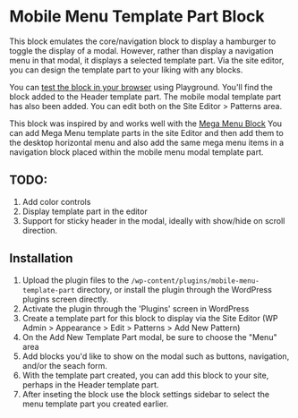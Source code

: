 # Mobile Menu Template Part Block

This block emulates the core/navigation block to display a hamburger to toggle the display of a modal. 
However, rather than display a navigation menu in that modal, it displays a selected template part. 
Via the site editor, you can design the template part to your liking with any blocks.

You can [test the block in your browser](https://playground.wordpress.net/?blueprint-url=https://raw.githubusercontent.com/colinduwe/mobile-menu-template-part/main/_playground/blueprint.json) using Playground. You'll find the block added to the Header template part. The mobile modal template part has also been added. You can edit both on the Site Editor > Patterns area.

This block was inspired by and works well with the [Mega Menu Block](https://developer.wordpress.org/news/2024/02/29/an-introduction-to-block-based-mega-menus/)
You can add Mega Menu template parts in the site Editor and then add them to the desktop horizontal menu and also add the same mega menu items in a navigation block placed within the mobile menu modal template part.

## TODO:
1. Add color controls
2. Display template part in the editor
3. Support for sticky header in the modal, ideally with show/hide on scroll direction.

## Installation

1. Upload the plugin files to the `/wp-content/plugins/mobile-menu-template-part` directory, or install the plugin through the WordPress plugins screen directly.
2. Activate the plugin through the 'Plugins' screen in WordPress
3. Create a template part for this block to display via the Site Editor (WP Admin > Appearance > Edit > Patterns > Add New Pattern)
4. On the Add New Template Part modal, be sure to choose the "Menu" area
5. Add blocks you'd like to show on the modal such as buttons, navigation, and/or the seach form.
6. With the template part created, you can add this block to your site, perhaps in the Header template part.
7. After inseting the block use the block settings sidebar to select the menu template part you created earlier.



